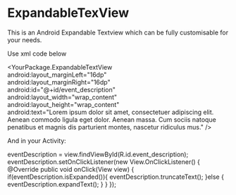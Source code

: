 # ExpandableTexView
This is an Android Expandable Textview which can be  fully customisable for your needs.

 Use xml code below 
 
 <YourPackage.ExpandableTextView                     
 android:layout_marginLeft="16dp"                    
 android:layout_marginRight="16dp"                    
 android:id="@+id/event_description"                    
 android:layout_width="wrap_content"                    
 android:layout_height="wrap_content"                                     
 android:text="Lorem ipsum dolor sit amet, consectetuer adipiscing elit. Aenean commodo ligula eget dolor. Aenean massa. Cum sociis natoque penatibus et magnis dis parturient montes, nascetur ridiculus mus." />
 
 
 And in your Activity:
 
 eventDescription = view.findViewById(R.id.event_description);
 eventDescription.setOnClickListener(new View.OnClickListener() {
            @Override
            public void onClick(View view) {
                if(eventDescription.isExpanded()){
                    eventDescription.truncateText();
                }else {
                    eventDescription.expandText();
                }
            }
        });
